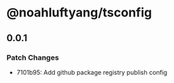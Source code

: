 # @noahluftyang/tsconfig

## 0.0.1

### Patch Changes

- 7101b95: Add github package registry publish config

